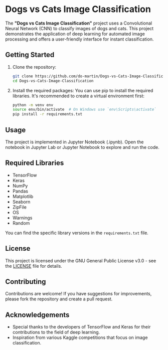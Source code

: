 # Dogs vs Cats Image Classification

The **"Dogs vs Cats Image Classification"** project uses a Convolutional Neural Network (CNN) to classify images of dogs and cats. This project demonstrates the application of deep learning for automated image processing and offers a user-friendly interface for instant classification.

## Getting Started

1. Clone the repository:
   ```bash
   git clone https://github.com/do-martin/Dogs-vs-Cats-Image-Classification.git
   cd Dogs-vs-Cats-Image-Classification

2. Install the required packages: You can use pip to install the required libraries. It's recommended to create a virtual environment first:
    ```bash
    python -m venv env
    source env/bin/activate  # On Windows use `env\Scripts\activate`
    pip install -r requirements.txt

## Usage
The project is implemented in Jupyter Notebook (.ipynb). Open the notebook in Jupyter Lab or Jupyter Notebook to explore and run the code.

## Required Libraries
- TensorFlow
- Keras
- NumPy
- Pandas
- Matplotlib
- Seaborn
- ZipFile
- OS
- Warnings
- Random

You can find the specific library versions in the `requirements.txt` file.

## License
This project is licensed under the GNU General Public License v3.0 - see the [LICENSE](LICENSE) file for details.

## Contributing
Contributions are welcome! If you have suggestions for improvements, please fork the repository and create a pull request.

## Acknowledgements
- Special thanks to the developers of TensorFlow and Keras for their contributions to the field of deep learning.
- Inspiration from various Kaggle competitions that focus on image classification.